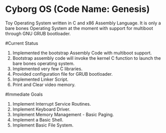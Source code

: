 # Cyborg OS (Code Name: Genesis)
Toy Operating System written in C and x86 Assembly Language. It is only a bare bones Operating System at the moment with support for  multiboot through GNU GRUB bootloader. 

#Current Status

1. Implemented the bootstrap Assembly Code with multiboot support.
2. Bootstrap assembly code will invoke the kernel C function to launch the bare bones operating system.
3. Implemented very few C libraries.
4. Provided configuration file for GRUB bootloader.
5. Implemented Linker Script.
6. Print and Clear video memory.

#Immediate Goals

1. Implement Interrupt Service Routines.
2. Implement Keyboard Driver.
3. Implement Memory Management - Basic Paging.
4. Implement a Basic Shell.
5. Implement Basic File System.
